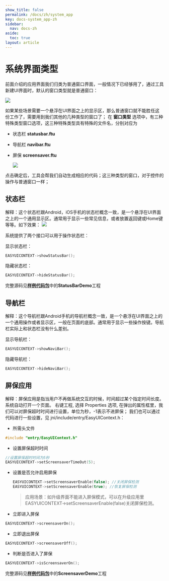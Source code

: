 ```yaml
---
show_title: false
permalink: /docs/zh/system_app
key: docs-system_app-zh
sidebar:
  nav: docs-zh
aside:
  toc: true
layout: article
---
```

# 系统界面类型
前面介绍的应用界面我们归类为普通窗口界面，一般情况下已经够用了，通过工具新建UI界面时，默认的窗口类型就是普通窗口：  

 ![](images/5939b5202b235b3a3e0c9d773f749b26_597x852.png)

如果某些场景需要一个悬浮在UI界面之上的显示区，那么普通窗口就不能胜任这份工作了，需要用到我们其他的几种类型的窗口了；
在 **窗口类型** 选项中，有三种特殊类型窗口选项，这三种特殊类型具有特殊的文件名，分别对应为
* 状态栏 **statusbar.ftu**
* 导航栏 **navibar.ftu**
* 屏保 **screensaver.ftu**  

  ![](images/screenshot_1512460753534.png)

点击确定后，工具会帮我们自动生成相应的代码；这三种类型的窗口，对于控件的操作与普通窗口一样；

## 状态栏
解释：这个状态栏跟Android，iOS手机的状态栏概念一致，是一个悬浮在UI界面之上的一个通用显示区。通常用于显示一些常见信息，或者放置返回键或Home键等等。如下效果：
![](assets/statusbar.png)

系统提供了两个接口可以用于操作状态栏：

显示状态栏：
```c++
EASYUICONTEXT->showStatusBar();
```
隐藏状态栏：
```c++
EASYUICONTEXT->hideStatusBar();
```
完整源码见[**样例代码包**](demo_download#demo_download)中的**StatusBarDemo**工程

## 导航栏
解释：这个导航栏跟Android手机的导航栏概念一致，是一个悬浮在UI界面之上的一个通用操作或者显示区，一般在页面的底部。通常用于显示一些操作按键。导航栏实际上和状态栏没有什么差别。

显示导航栏：
```c++
EASYUICONTEXT->showNaviBar();
```
隐藏导航栏：
```c++
EASYUICONTEXT->hideNaviBar();
```

## 屏保应用
解释：屏保应用是指当用户不再做系统交互的时候，时间超过某个指定时间长度。系统自动打开一个页面。
右键工程, 选择 Properties 选项, 在弹出的属性框里，我们可以对屏保超时时间进行设置，单位为秒，-1表示不进屏保；
我们也可以通过代码进行一些设置，见 jni/include/entry/EasyUIContext.h：

* 所需头文件
 ```c++
 #include "entry/EasyUIContext.h"
 ```
 
* 设置屏保超时时间
```c++
//设置屏保超时时间为5秒
EASYUICONTEXT->setScreensaverTimeOut(5); 
```

* 设置是否允许启用屏保

  ```c++
  EASYUICONTEXT->setScreensaverEnable(false); //关闭屏保检测
  EASYUICONTEXT->setScreensaverEnable(true); //恢复屏保检测
  ```
  > 应用场景：如升级界面不能进入屏保模式，可以在升级应用里EASYUICONTEXT->setScreensaverEnable(false)关闭屏保检测。
  
* 立即进入屏保 
```c++
EASYUICONTEXT->screensaverOn();
```

* 立即退出屏保
```c++
EASYUICONTEXT->screensaverOff();
```

* 判断是否进入了屏保
```c++
EASYUICONTEXT->isScreensaverOn();
```

完整源码见[**样例代码包**](demo_download#demo_download)中的**ScreensaverDemo**工程
